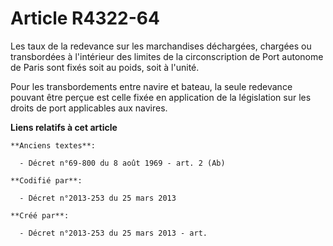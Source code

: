 # Article R4322-64

Les taux de la redevance sur les marchandises déchargées, chargées ou transbordées à l'intérieur des limites de la
circonscription de Port autonome de Paris sont fixés soit au poids, soit à l'unité.

Pour les transbordements entre navire et bateau, la seule redevance pouvant être perçue est celle fixée en application de la
législation sur les droits de port applicables aux navires.

**Liens relatifs à cet article**

	**Anciens textes**:

	  - Décret n°69-800 du 8 août 1969 - art. 2 (Ab)

	**Codifié par**:

	  - Décret n°2013-253 du 25 mars 2013

	**Créé par**:

	  - Décret n°2013-253 du 25 mars 2013 - art.
